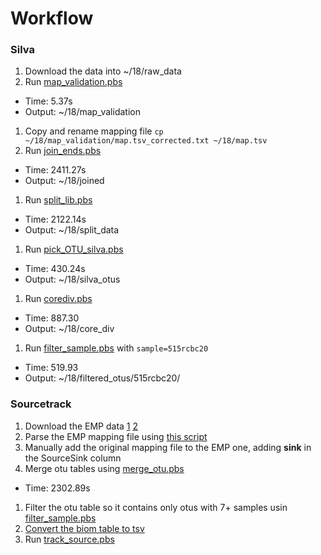 # Workflow

### Silva

1. Download the data into ~/18/raw_data
1. Run [map_validation.pbs](./fin_scripts/map_validation.pbs)
  * Time: 5.37s
  * Output: ~/18/map_validation
1. Copy and rename mapping file `cp ~/18/map_validation/map.tsv_corrected.txt ~/18/map.tsv`
1. Run [join_ends.pbs](./fin_scripts/join_ends.pbs)
  * Time: 2411.27s
  * Output: ~/18/joined
1. Run [split_lib.pbs](./fin_scripts/split_lib.pbs)
  * Time: 2122.14s
  * Output: ~/18/split_data
1. Run [pick_OTU_silva.pbs](./fin_scripts/pick_OTU_silva.pbs)
  * Time: 430.24s
  * Output: ~/18/silva_otus
1. Run [corediv.pbs](./fin_scripts/corediv.pbs)
  * Time: 887.30
  * Output: ~/18/core_div
1. Run [filter_sample.pbs](./fin_scripts/filter_sample.pbs) with `sample=515rcbc20`
  * Time: 519.93
  * Output: ~/18/filtered_otus/515rcbc20/

### Sourcetrack
1. Download the EMP data [1](ftp://ftp.microbio.me/emp/release1/otu_tables/closed_ref_silva/emp_cr_silva_16S_123.qc_filtered.biom) [2](ftp://ftp.microbio.me/emp/release1/mapping_files/emp_qiime_mapping_qc_filtered.tsv)
1. Parse the EMP mapping file using [this script](./fin_scripts/parse_mapping.py)
1. Manually add the original mapping file to the EMP one, adding __sink__ in the SourceSink column
1. Merge otu tables using [merge_otu.pbs](./fin_scripts/merge_otu.pbs)
  * Time: 2302.89s
1. Filter the otu table so it contains only otus with  7+ samples usin [filter_sample.pbs](./fin_scripts/filter_sample.pbs)
1. [Convert the biom table to tsv](./fin_scripts/convert_tsv.pbs)
1. Run [track_source.pbs](./fin_scripts/track_source.pbs)
